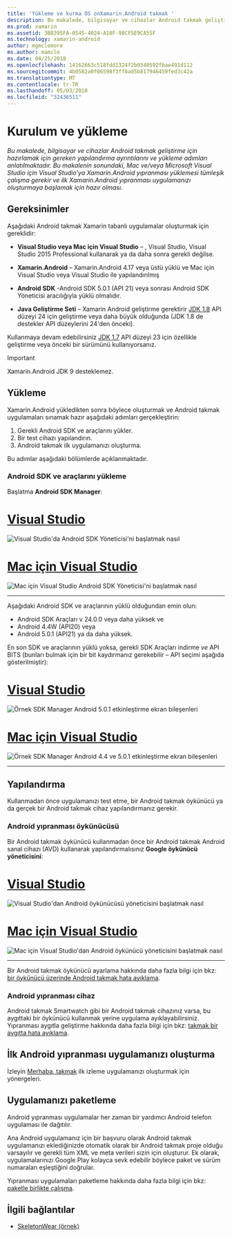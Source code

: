 ```yaml
---
title: 'Yükleme ve kurma OS onXamarin.Android takmak '
description: Bu makalede, bilgisayar ve cihazlar Android takmak geliştirme için hazırlamak için gereken yapılandırma ayrıntılarını ve yükleme adımları anlatılmaktadır. Bu makalenin sonundaki, Mac ve/veya Microsoft Visual Studio için Visual Studio'ya Xamarin.Android yıpranması yüklemesi tümleşik çalışma gerekir ve ilk Xamarin.Android yıpranması uygulamanızı oluşturmaya başlamak için hazır olması.
ms.prod: xamarin
ms.assetid: 3BB395FA-0545-4024-A18F-98CF5E9CA55F
ms.technology: xamarin-android
author: mgmclemore
ms.author: mamcle
ms.date: 04/25/2018
ms.openlocfilehash: 14162663c518fdd1324f2b0340592fbae491d112
ms.sourcegitcommit: 4b0582a0f06598f3ff8ad5b817946459fed3c42a
ms.translationtype: MT
ms.contentlocale: tr-TR
ms.lasthandoff: 05/03/2018
ms.locfileid: "32436511"
---
```

# <a name="setup-and-installation"></a>Kurulum ve yükleme

_Bu makalede, bilgisayar ve cihazlar Android takmak geliştirme için hazırlamak için gereken yapılandırma ayrıntılarını ve yükleme adımları anlatılmaktadır. Bu makalenin sonundaki, Mac ve/veya Microsoft Visual Studio için Visual Studio'ya Xamarin.Android yıpranması yüklemesi tümleşik çalışma gerekir ve ilk Xamarin.Android yıpranması uygulamanızı oluşturmaya başlamak için hazır olması._

## <a name="requirements"></a>Gereksinimler

Aşağıdaki Android takmak Xamarin tabanlı uygulamalar oluşturmak için gereklidir:

-   **Visual Studio veya Mac için Visual Studio** &ndash; , Visual Studio, Visual Studio 2015 Professional kullanarak ya da daha sonra gerekli değilse.

-   **Xamarin.Android** &ndash; Xamarin.Android 4.17 veya üstü yüklü ve Mac için Visual Studio veya Visual Studio ile yapılandırılmış

-   **Android SDK** -Android SDK 5.0.1 (API 21) veya sonrası Android SDK Yöneticisi aracılığıyla yüklü olmalıdır.

-   **Java Geliştirme Seti** &ndash; Xamarin Android geliştirme gerektirir [JDK 1.8](http://www.oracle.com/technetwork/java/javase/downloads/jdk8-downloads-2133151.html) API düzeyi 24 için geliştirme veya daha büyük olduğunda (JDK 1.8 de destekler API düzeylerini 24'den önceki).

Kullanmaya devam edebilirsiniz [JDK 1.7](http://www.oracle.com/technetwork/java/javase/downloads/jdk7-downloads-1880260.html) API düzeyi 23 için özellikle geliştirme veya önceki bir sürümünü kullanıyorsanız.

> [!IMPORTANT]
> Xamarin.Android JDK 9 desteklemez.

## <a name="installation"></a>Yükleme

Xamarin.Android yükledikten sonra böylece oluşturmak ve Android takmak uygulamaları sınamak hazır aşağıdaki adımları gerçekleştirin: 

1.  Gerekli Android SDK ve araçlarını yükler.
2.  Bir test cihazı yapılandırın.
3.  Android takmak ilk uygulamanızı oluşturma.

Bu adımlar aşağıdaki bölümlerde açıklanmaktadır.


### <a name="install-android-sdk-and-tools"></a>Android SDK ve araçlarını yükleme 

Başlatma **Android SDK Manager**: 

# <a name="visual-studiotabvswin"></a>[Visual Studio](#tab/vswin)

![Visual Studio'da Android SDK Yöneticisi'ni başlatmak nasıl](installation-images/vs/sdk-menu.png)

# <a name="visual-studio-for-mactabvsmac"></a>[Mac için Visual Studio](#tab/vsmac)

![Mac için Visual Studio Android SDK Yöneticisi'ni başlatmak nasıl](installation-images/xs/sdk-menu.png)

-----


Aşağıdaki Android SDK ve araçlarının yüklü olduğundan emin olun:

* Android SDK Araçları v 24.0.0 veya daha yüksek ve
* Android 4.4W (API20) veya
* Android 5.0.1 (API21) ya da daha yüksek.

En son SDK ve araçlarının yüklü yoksa, gerekli SDK Araçları indirme *ve* API BITS (bunları bulmak için bir bit kaydırmanız gerekebilir &ndash; API seçimi aşağıda gösterilmiştir): 

# <a name="visual-studiotabvswin"></a>[Visual Studio](#tab/vswin)

![Örnek SDK Manager Android 5.0.1 etkinleştirme ekran bileşenleri](installation-images/vs/sdk-select.png)

# <a name="visual-studio-for-mactabvsmac"></a>[Mac için Visual Studio](#tab/vsmac)

![Örnek SDK Manager Android 4.4 ve 5.0.1 etkinleştirme ekran bileşenleri](installation-images/xs/sdk-select.png)

-----


## <a name="configuration"></a>Yapılandırma

Kullanmadan önce uygulamanızı test etme, bir Android takmak öykünücü ya da gerçek bir Android takmak cihaz yapılandırmanız gerekir. 


### <a name="android-wear-emulator"></a>Android yıpranması öykünücüsü

Bir Android takmak öykünücü kullanmadan önce bir Android takmak Android sanal cihazı (AVD) kullanarak yapılandırmalısınız **Google öykünücü yöneticisini**:

# <a name="visual-studiotabvswin"></a>[Visual Studio](#tab/vswin)

![Visual Studio'dan Android öykünücüsü yöneticisini başlatmak nasıl](installation-images/vs/emulator-menu.png)

# <a name="visual-studio-for-mactabvsmac"></a>[Mac için Visual Studio](#tab/vsmac)

![Mac için Visual Studio'dan Android öykünücü yöneticisini başlatmak nasıl](installation-images/xs/emulator-menu.png)

-----

Bir Android takmak öykünücü ayarlama hakkında daha fazla bilgi için bkz: [bir öykünücü üzerinde Android takmak hata ayıklama](~/android/wear/deploy-test/debug-on-emulator.md).


### <a name="android-wear-device"></a>Android yıpranması cihaz

Android takmak Smartwatch gibi bir Android takmak cihazınız varsa, bu aygıttaki bir öykünücü kullanmak yerine uygulama ayıklayabilirsiniz. Yıpranması aygıtla geliştirme hakkında daha fazla bilgi için bkz: [takmak bir aygıtta hata ayıklama](~/android/wear/deploy-test/debug-on-device.md).


## <a name="create-your-first-android-wear-app"></a>İlk Android yıpranması uygulamanızı oluşturma

İzleyin [Merhaba, takmak](~/android/wear/get-started/hello-wear.md) ilk izleme uygulamanızı oluşturmak için yönergeleri.


## <a name="packaging-your-app"></a>Uygulamanızı paketleme

Android yıpranması uygulamalar her zaman bir yardımcı Android telefon uygulaması ile dağıtılır. 

Ana Android uygulamanız için bir başvuru olarak Android takmak uygulamanızı eklediğinizde otomatik olarak bir Android takmak proje olduğu varsayılır ve gerekli tüm XML ve meta verileri sizin için oluşturur. Ek olarak, uygulamalarınızı Google Play kolayca sevk edebilir böylece paket ve sürüm numaraları eşleştiğini doğrular. 

Yıpranması uygulamaları paketleme hakkında daha fazla bilgi için bkz: [paketle birlikte çalışma](~/android/wear/deploy-test/packaging.md).


## <a name="related-links"></a>İlgili bağlantılar

- [SkeletonWear (örnek)](https://developer.xamarin.com/samples/SkeletonWear/)
